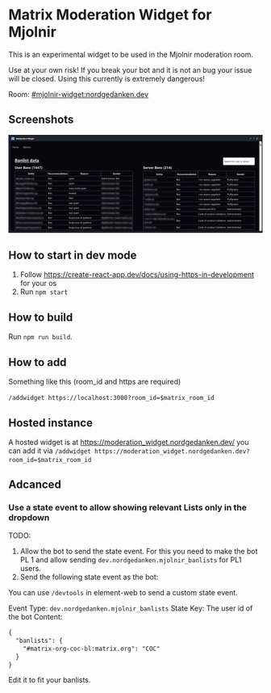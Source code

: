 # Matrix Moderation Widget for Mjolnir

This is an experimental widget to be used in the Mjolnir moderation room.

Use at your own risk! If you break your bot and it is not an bug your issue will be closed.
Using this currently is extremely dangerous!

Room: [#mjolnir-widget:nordgedanken.dev](https://matrix.to/#/#mjolnir-widget:nordgedanken.dev)

## Screenshots
![Screenshot](images/screenshot.png)

## How to start in dev mode

1. Follow https://create-react-app.dev/docs/using-https-in-development for your os
2. Run `npm start`

## How to build

Run `npm run build`.

## How to add

Something like this (room_id and https are required)

`/addwidget https://localhost:3000?room_id=$matrix_room_id`

## Hosted instance

A hosted widget is at https://moderation_widget.nordgedanken.dev/ you can add it via
`/addwidget https://moderation_widget.nordgedanken.dev?room_id=$matrix_room_id`

## Adcanced

### Use a state event to allow showing relevant Lists only in the dropdown

TODO:

1. Allow the bot to send the state event. For this you need to make the bot PL 1
and allow sending `dev.nordgedanken.mjolnir_banlists` for PL1 users.
2. Send the following state event as the bot:

You can use `/devtools` in element-web to send a custom state event.

Event Type: `dev.nordgedanken.mjolnir_banlists`
State Key: The user id of the bot
Content: 

```
{
  "banlists": {
    "#matrix-org-coc-bl:matrix.org": "COC"
  }
}
```

Edit it to fit your banlists.